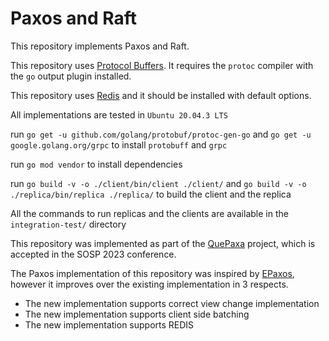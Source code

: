 # Paxos and Raft

This repository implements Paxos and Raft.

This repository uses [Protocol Buffers](https://developers.google.com/protocol-buffers/).
It requires the ```protoc``` compiler with the ```go``` output plugin installed.

This repository uses [Redis](https://redis.io/topics/quickstart) and it should be installed with default options.

All implementations are tested in ```Ubuntu 20.04.3 LTS```

run ```go get -u github.com/golang/protobuf/protoc-gen-go``` and ```go get -u google.golang.org/grpc``` to install ```protobuff``` and ```grpc```


run ```go mod vendor``` to install dependencies


run ```go build -v -o ./client/bin/client ./client/``` and ```go build -v -o ./replica/bin/replica ./replica/``` to build the client and the replica


All the commands to run replicas and the clients are available in the ```integration-test/``` directory 

This repository was implemented as part of the [QuePaxa](https://github.com/dedis/quepaxa/) project, which is accepted in the SOSP 2023 conference.

The Paxos implementation of this repository was inspired by [EPaxos](https://github.com/dedis/ePaxos-open-loop), however it improves over the existing implementation in 3 respects.

- The new implementation supports correct view change implementation 
- The new implementation supports client side batching
- The new implementation supports REDIS

